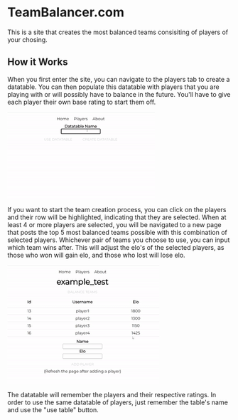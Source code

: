 # TeamBalancer.com

This is a site that creates the most balanced teams consisiting of players of your chosing.

## How it Works

When you first enter the site, you can navigate to the players tab to create a datatable. You can then populate this datatable with players that you are playing with or will possibly have to balance in the future. You'll have to give each player their own base rating to start them off. 

![Alt Text](src/main/elo-frontend/src/balancer_gifs/example_test_2.gif)

If you want to start the team creation process, you can click on the players and their row will be highlighted, indicating that they are selected. When at least 4 or more players are selected, you will be navigated to a new page that posts the top 5 most balanced teams possible with this combination of selected players. Whichever pair of teams you choose to use, you can input which team wins after. This will adjust the elo's of the selected players, as those who won will gain elo, and those who lost will lose elo.

![Alt Text](src/main/elo-frontend/src/balancer_gifs/balance_teams.gif)

The datatable will remember the players and their respective ratings. In order to use the same datatable of players, just remember the table's name and use the "use table" button.


